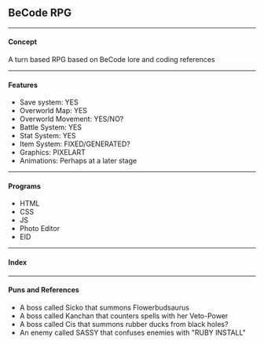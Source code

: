 ## BeCode RPG ##

___

#### Concept ####
A turn based RPG based on BeCode lore and coding references

---

#### Features ####

* Save system: YES
* Overworld Map: YES
* Overworld Movement: YES/NO?
* Battle System: YES
* Stat System: YES
* Item System: FIXED/GENERATED?
* Graphics: PIXELART
* Animations: Perhaps at a later stage

---

#### Programs ####

* HTML 
* CSS
* JS
* Photo Editor
* EID

---

#### Index ####

---

#### Puns and References ####

* A boss called Sicko that summons Flowerbudsaurus
* A boss called Kanchan that counters spells with her Veto-Power
* A boss called Cis that summons rubber ducks from black holes?
* An enemy called SASSY that confuses enemies with "RUBY INSTALL"
